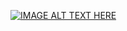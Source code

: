 [![IMAGE ALT TEXT HERE](https://img.youtube.com/vi/x5Oag4hISgU/0.jpg)](https://www.youtube.com/watch?v=x5Oag4hISgU)

